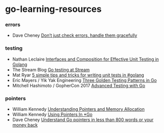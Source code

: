 # go-learning-resources

### errors

- Dave Cheney [Don’t just check errors, handle them gracefully](https://dave.cheney.net/2016/04/27/dont-just-check-errors-handle-them-gracefully)


### testing

- Nathan Leclaire [Interfaces and Composition for Effective Unit Testing in Golang](https://nathanleclaire.com/blog/2015/10/10/interfaces-and-composition-for-effective-unit-testing-in-golang/)
- The Stream Blog [Go testing at Stream](https://getstream.io/blog/how-we-test-go-at-stream/)
- Mat Ryar [5 simple tips and tricks for writing unit tests in #golang](https://medium.com/@matryer/5-simple-tips-and-tricks-for-writing-unit-tests-in-golang-619653f90742)
- Eric Mayers / Yik Yak Engineering [Three Golden Testing Patterns in Go](https://medium.com/yik-yak-eng/three-golden-testing-patterns-in-go-29bc9134ace1)
- Mitchell Hashimoto / GopherCon 2017 [Advanced Testing with Go](https://www.youtube.com/watch?v=8hQG7QlcLBk)


### pointers

- William Kennedy [Understanding Pointers and Memory Allocation](https://www.goinggo.net/2013/07/understanding-pointers-and-memory.html)
- William Kennedy [Using Pointers In *Go](https://www.goinggo.net/2014/12/using-pointers-in-go.html)
- Dave Cheney [Understand Go pointers in less than 800 words or your money back](https://dave.cheney.net/2017/04/26/understand-go-pointers-in-less-than-800-words-or-your-money-back)

